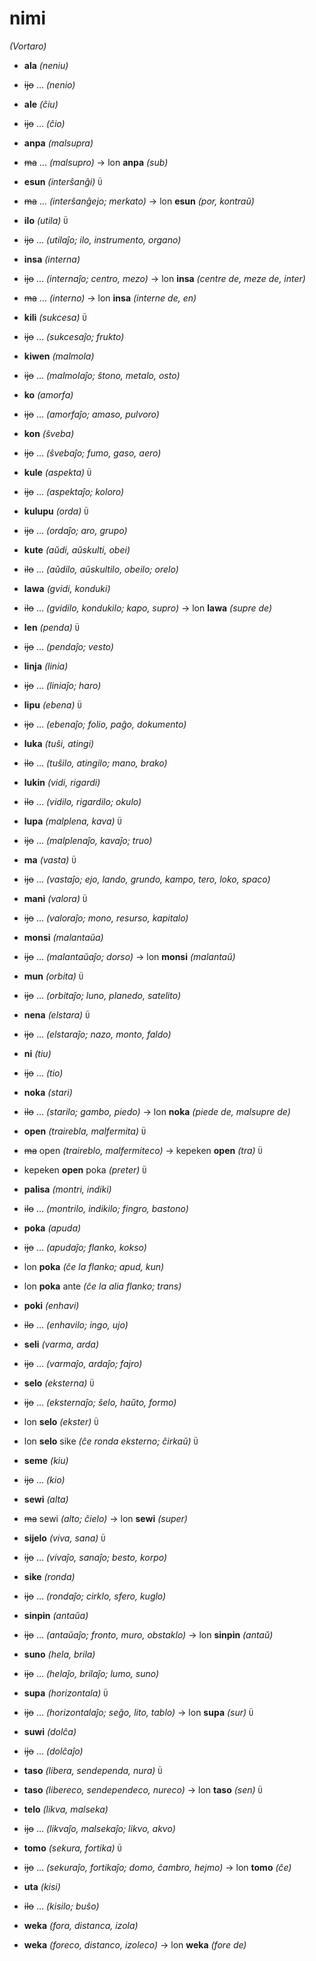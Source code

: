 # nimi
*(Vortaro)*

* **ala** *(neniu)*
 * ~~ijo~~ … *(nenio)*

* **ale** *(ĉiu)*
 * ~~ijo~~ … *(ĉio)*

* **anpa** *(malsupra)*
 * ~~ma~~ … *(malsupro)* → lon **anpa** *(sub)*

* **esun** *(interŝanĝi)* `Ü`
 * ~~ma~~ … *(interŝanĝejo; merkato)* → lon **esun** *(por, kontraŭ)*

* **ilo** *(utila)* `Ü`
 * ~~ijo~~ … *(utilaĵo; ilo, instrumento, organo)*

* **insa** *(interna)*
 * ~~ijo~~ … *(internaĵo; centro, mezo)* → lon **insa** *(centre de, meze de, inter)*
 * ~~ma~~ … *(interno)* → lon **insa** *(interne de, en)*

* **kili** *(sukcesa)* `Ü`
 * ~~ijo~~ … *(sukcesaĵo; frukto)*

* **kiwen** *(malmola)*
 * ~~ijo~~ … *(malmolaĵo; ŝtono, metalo, osto)*

* **ko** *(amorfa)*
 * ~~ijo~~ … *(amorfaĵo; amaso, pulvoro)*

* **kon** *(ŝveba)*
 * ~~ijo~~ … *(ŝvebaĵo; fumo, gaso, aero)*

* **kule** *(aspekta)* `Ü`
 * ~~ijo~~ … *(aspektaĵo; koloro)*

* **kulupu** *(orda)* `Ü`
 * ~~ijo~~ … *(ordaĵo; aro, grupo)*

* **kute** *(aŭdi, aŭskulti, obei)*
 * ~~ilo~~ … *(aŭdilo, aŭskultilo, obeilo; orelo)*

* **lawa** *(gvidi, konduki)*
 * ~~ilo~~ … *(gvidilo, kondukilo; kapo, supro)* → lon **lawa** *(supre de)*

* **len** *(penda)* `Ü`
 * ~~ijo~~ … *(pendaĵo; vesto)*

* **linja** *(linia)*
 * ~~ijo~~ … *(liniaĵo; haro)*

* **lipu** *(ebena)* `Ü`
 * ~~ijo~~ … *(ebenaĵo; folio, paĝo, dokumento)*

* **luka** *(tuŝi, atingi)*
 * ~~ilo~~ … *(tuŝilo, atingilo; mano, brako)*

* **lukin** *(vidi, rigardi)*
 * ~~ilo~~ … *(vidilo, rigardilo; okulo)*

* **lupa** *(malplena, kava)* `Ü`
 * ~~ijo~~ … *(malplenaĵo, kavaĵo; truo)*

* **ma** *(vasta)* `Ü`
 * ~~ijo~~ … *(vastaĵo; ejo, lando, grundo, kampo, tero, loko, spaco)*

* **mani** *(valora)* `Ü`
 * ~~ijo~~ … *(valoraĵo; mono, resurso, kapitalo)*

* **monsi** *(malantaŭa)*
 * ~~ijo~~ … *(malantaŭaĵo; dorso)* → lon **monsi** *(malantaŭ)*

* **mun** *(orbita)* `Ü`
 * ~~ijo~~ … *(orbitaĵo; luno, planedo, satelito)*

* **nena** *(elstara)* `Ü`
 * ~~ijo~~ … *(elstaraĵo; nazo, monto, faldo)*

* **ni** *(tiu)*
 * ~~ijo~~ … *(tio)*

* **noka** *(stari)*
 * ~~ilo~~ … *(starilo; gambo, piedo)* → lon **noka** *(piede de, malsupre de)*

* **open** *(trairebla, malfermita)* `Ü`
 * ~~ma~~ open *(traireblo, malfermiteco)* → kepeken **open** *(tra)* `Ü`
  * kepeken **open** poka *(preter)* `Ü`

* **palisa** *(montri, indiki)*
 * ~~ilo~~ … *(montrilo, indikilo; fingro, bastono)*

* **poka** *(apuda)*
 * ~~ijo~~ … *(apudaĵo; flanko, kokso)*
  * lon **poka** *(ĉe la flanko; apud, kun)*
  * lon **poka** ante *(ĉe la alia flanko; trans)*

* **poki** *(enhavi)*
 * ~~ilo~~ … *(enhavilo; ingo, ujo)*

* **seli** *(varma, arda)*
 * ~~ijo~~ … *(varmaĵo, ardaĵo; fajro)*

* **selo** *(eksterna)* `Ü`
 * ~~ijo~~ … *(eksternaĵo; ŝelo, haŭto, formo)*
  * lon **selo** *(ekster)* `Ü`
  * lon **selo** sike *(ĉe ronda eksterno; ĉirkaŭ)* `Ü`

* **seme** *(kiu)*
 * ~~ijo~~ … *(kio)*

* **sewi** *(alta)*
 * ~~ma~~ sewi *(alto; ĉielo)* → lon **sewi** *(super)*

* **sijelo** *(viva, sana)* `Ü`
 * ~~ijo~~ … *(vivaĵo, sanaĵo; besto, korpo)*

* **sike** *(ronda)*
 * ~~ijo~~ … *(rondaĵo; cirklo, sfero, kuglo)*

* **sinpin** *(antaŭa)*
 * ~~ijo~~ … *(antaŭaĵo; fronto, muro, obstaklo)* → lon **sinpin** *(antaŭ)*

* **suno** *(hela, brila)*
 * ~~ijo~~ … *(helaĵo, brilaĵo; lumo, suno)*

* **supa** *(horizontala)* `Ü`
 * ~~ijo~~ … *(horizontalaĵo; seĝo, lito, tablo)* → lon **supa** *(sur)* `Ü`

* **suwi** *(dolĉa)*
 * ~~ijo~~ … *(dolĉaĵo)*

* **taso** *(libera, sendependa, nura)* `Ü`
 * **taso** *(libereco, sendependeco, nureco)* → lon **taso** *(sen)* `Ü`

* **telo** *(likva, malseka)*
 * ~~ijo~~ … *(likvaĵo, malsekaĵo; likvo, akvo)*

* **tomo** *(sekura, fortika)* `Ü`
 * ~~ijo~~ … *(sekuraĵo, fortikaĵo; domo, ĉambro, hejmo)* → lon **tomo** *(ĉe)*

* **uta** *(kisi)*
 * ~~ilo~~ … *(kisilo; buŝo)*

* **weka** *(fora, distanca, izola)*
 * **weka** *(foreco, distanco, izoleco)* → lon **weka** *(fore de)*

